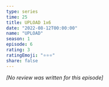 ```yaml
---
type: series
time: 25
title: UPLOAD 1x6
date: "2022-08-12T00:00:00"
name: "UPLOAD"
season: 1
episode: 6
rating: 3
ratingEmoji: "⭐️⭐️⭐️"
share: false
---
```


*[No review was written for this episode]*